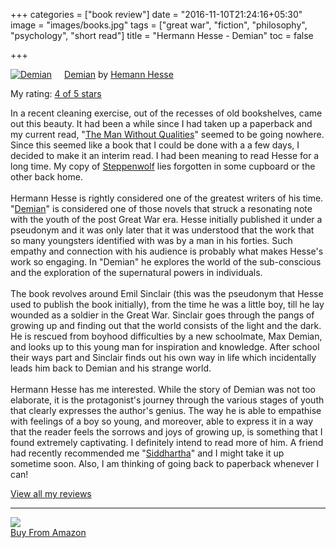 +++
categories = ["book review"]
date = "2016-11-10T21:24:16+05:30"
image = "images/books.jpg"
tags = ["great war", "fiction", "philosophy", "psychology", "short read"]
title = "Hermann Hesse - Demian"
toc = false

+++

<a href="https://www.goodreads.com/book/show/32500666-demian" style="float: left; padding-right: 20px"><img border="0" alt="Demian" src="https://images.gr-assets.com/books/1475944507m/32500666.jpg" /></a><a href="https://www.goodreads.com/book/show/32500666-demian">Demian</a> by <a href="https://www.goodreads.com/author/show/15817187.Hemann_Hesse">Hemann Hesse</a>

My rating: <a href="https://www.goodreads.com/review/show/1808227893">4 of 5 stars</a>

In a recent cleaning exercise, out of the recesses of old bookshelves, came out this beauty. It had been a while since I had taken up a paperback and my current read, "<a href="https://www.goodreads.com/book/show/527756.The_Man_Without_Qualities">The Man Without Qualities</a>" seemed to be going nowhere. Since this seemed like a book that I could be done with a a few days, I decided to make it an interim read. I had been meaning to read Hesse for a long time. My copy of <a href="https://www.goodreads.com/book/show/16631.Steppenwolf">Steppenwolf</a> lies forgotten in some cupboard or the other back home.<br><br>Hermann Hesse is rightly considered one of the greatest writers of his time. "<a href="https://www.goodreads.com/book/show/32073688-demian">Demian</a>" is considered one of those novels that struck a resonating note with the youth of the post Great War era. Hesse initially published it under a pseudonym and it was only later that it was understood that the work that so many youngsters identified with was by a man in his forties. Such empathy and connection with his audience is probably what makes Hesse's work so engaging. In "Demian" he explores the world of the sub-conscious and the exploration of the supernatural powers in individuals.<br><br>The book revolves around Emil Sinclair (this was the pseudonym that Hesse used to publish the book initially), from the time he was a little boy, till he lay wounded as a soldier in the Great War. Sinclair goes through the pangs of growing up and finding out that the world consists of the light and the dark. He is rescued from boyhood difficulties by a new schoolmate, Max Demian, and looks up to this young man for inspiration and knowledge. After school their ways part and Sinclair finds out his own way in life which incidentally leads him back to Demian and his strange world.<br><br>Hermann Hesse has me interested. While the story of Demian was not too elaborate, it is the protagonist's journey through the various stages of youth that clearly expresses the author's genius. The way he is able to empathise with feelings of a boy so young, and moreover, able to express it in a way that the reader feels the sorrows and joys of growing up, is something that I found extremely captivating. I definitely intend to read more of him. A friend had recently recommended me "<a href="https://www.goodreads.com/book/show/52036.Siddhartha">Siddhartha</a>" and I might take it up sometime soon. Also, I am thinking of going back to paperback whenever I can!

<a href="https://www.goodreads.com/review/list/20996466-karan-gupta">View all my reviews</a>

<hr />

<p class="unscaledimg">
	<a target="_blank"  href="https://www.amazon.in/gp/product/1537217542/ref=as_li_tl?ie=UTF8&camp=3638&creative=24630&creativeASIN=1537217542&linkCode=as2&tag=readings0c-21&linkId=1f2fa7b9f1f8433bfd67a1b42d7ad9d2"><img border="0" src="//ws-in.amazon-adsystem.com/widgets/q?_encoding=UTF8&MarketPlace=IN&ASIN=1537217542&ServiceVersion=20070822&ID=AsinImage&WS=1&Format=_SL110_&tag=readings0c-21" ><br/>Buy From Amazon</a><img src="//ir-in.amazon-adsystem.com/e/ir?t=readings0c-21&l=am2&o=31&a=1537217542" width="1" height="1" border="0" alt="" style="border:none !important; margin:0px !important;" />
</p>